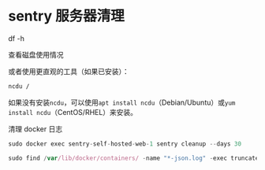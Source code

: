# sentry 服务器清理

df -h

查看磁盘使用情况

或者使用更直观的工具（如果已安装）：

```bash
ncdu /
```

如果没有安装`ncdu`，可以使用`apt install ncdu`（Debian/Ubuntu）或`yum install ncdu`（CentOS/RHEL）来安装。

清理 docker 日志

```js
sudo docker exec sentry-self-hosted-web-1 sentry cleanup --days 30
```

```js
sudo find /var/lib/docker/containers/ -name "*-json.log" -exec truncate -s 0 {} \;
```
